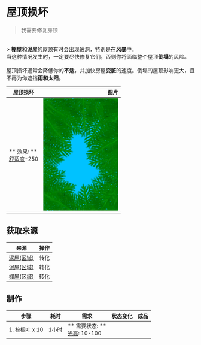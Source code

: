# 屋顶损坏  
> 我需要修复房顶  
<br>  
> <b>棚屋和泥屋</b>的屋顶有时会出现破洞，特别是在<b>风暴</b>中。<br>当这种情况发生时，一定要尽快修复它们，否则你将面临整个屋顶<b>倒塌</b>的风险。<br><br>屋顶损坏通常会降低你的<b>不适</b>，并加快房屋<b>变脏</b>的速度。倒塌的屋顶影响更大，且不再为你遮挡<b>雨和太阳</b>。  
  
  屋顶损坏  |   图片   
 ----  |  ----:   
 ** 效果: **<br>[舒适度](Comfort.md)-250  |  <img decoding="async" src="Sprite/RoofDamage.png" href="a.md" style="max-width:300px;max-height:300px;">   
  
## 获取来源  
来源  |  操作  
----  |  ----  
[泥屋(区域)](MudHut.md)  |  转化  
[泥屋(区域)](MudHutRuins.md)  |  转化  
[棚屋(区域)](Shed.md)  |  转化  
## 制作  
步骤  |  耗时  |  需求  |  状态变化  |  成品  
----  |  ----  |  ----  |  ----  |  ----  
1. [棕榈叶](PalmFronds.md) x 10  |  1小时  |  ** 需要状态: **<br>[光亮](Light.md): 10-100  |    |    
